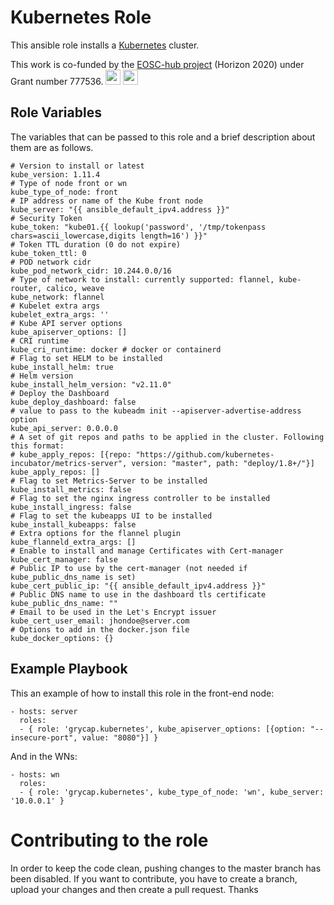 
Kubernetes Role
=======================

This ansible role installs a [Kubernetes](https://kubernetes.io/) cluster.

This work is co-funded by the [EOSC-hub project](http://eosc-hub.eu/) (Horizon 2020) under Grant number 777536.
<img src="https://wiki.eosc-hub.eu/download/attachments/1867786/eu%20logo.jpeg?version=1&modificationDate=1459256840098&api=v2" height="24">
<img src="https://wiki.eosc-hub.eu/download/attachments/18973612/eosc-hub-web.png?version=1&modificationDate=1516099993132&api=v2" height="24">

Role Variables
----------------

The variables that can be passed to this role and a brief description about them are as follows.

    # Version to install or latest
    kube_version: 1.11.4
	# Type of node front or wn
	kube_type_of_node: front
	# IP address or name of the Kube front node
	kube_server: "{{ ansible_default_ipv4.address }}"
	# Security Token
	kube_token: "kube01.{{ lookup('password', '/tmp/tokenpass chars=ascii_lowercase,digits length=16') }}"
	# Token TTL duration (0 do not expire)
	kube_token_ttl: 0
	# POD network cidr
	kube_pod_network_cidr: 10.244.0.0/16
	# Type of network to install: currently supported: flannel, kube-router, calico, weave
	kube_network: flannel
	# Kubelet extra args
	kubelet_extra_args: ''
	# Kube API server options
	kube_apiserver_options: []
	# CRI runtime
	kube_cri_runtime: docker # docker or containerd
	# Flag to set HELM to be installed
	kube_install_helm: true
	# Helm version
	kube_install_helm_version: "v2.11.0"
	# Deploy the Dashboard
	kube_deploy_dashboard: false
	# value to pass to the kubeadm init --apiserver-advertise-address option
	kube_api_server: 0.0.0.0
	# A set of git repos and paths to be applied in the cluster. Following this format:
	# kube_apply_repos: [{repo: "https://github.com/kubernetes-incubator/metrics-server", version: "master", path: "deploy/1.8+/"}]
	kube_apply_repos: []
	# Flag to set Metrics-Server to be installed
	kube_install_metrics: false
	# Flag to set the nginx ingress controller to be installed
	kube_install_ingress: false
	# Flag to set the kubeapps UI to be installed
	kube_install_kubeapps: false
	# Extra options for the flannel plugin
	kube_flanneld_extra_args: [] 
	# Enable to install and manage Certificates with Cert-manager
	kube_cert_manager: false
	# Public IP to use by the cert-manager (not needed if kube_public_dns_name is set)
	kube_cert_public_ip: "{{ ansible_default_ipv4.address }}"
	# Public DNS name to use in the dashboard tls certificate
	kube_public_dns_name: ""
	# Email to be used in the Let's Encrypt issuer
	kube_cert_user_email: jhondoe@server.com
	# Options to add in the docker.json file
	kube_docker_options: {}

Example Playbook
----------------

This an example of how to install this role in the front-end node:

    - hosts: server
      roles:
      - { role: 'grycap.kubernetes', kube_apiserver_options: [{option: "--insecure-port", value: "8080"}] }

And in the WNs:

    - hosts: wn
      roles:
      - { role: 'grycap.kubernetes', kube_type_of_node: 'wn', kube_server: '10.0.0.1' }

Contributing to the role
========================
In order to keep the code clean, pushing changes to the master branch has been disabled.
If you want to contribute, you have to create a branch, upload your changes and then create a pull request.
Thanks
